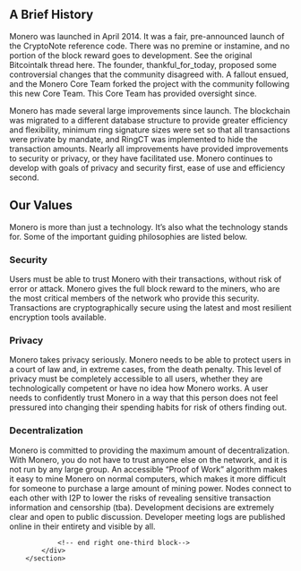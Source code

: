 <div class="about-monero">
    <section class="container">
            <div class="row">
                <!-- left two-thirds block-->
                <div class="full col-xs-12">
                    <div class="info-block text-adapt">
                        <div class="row center-xs">
                            <div class="col">
                                <h2>A Brief History</h2>
                            </div>
                        </div>
<div markdown="1"> 

Monero was launched in April 2014. It was a fair, pre-announced launch of the CryptoNote reference code. There was no premine or instamine, and no portion of the block reward goes to development. See the original Bitcointalk thread here. The founder, thankful_for_today, proposed some controversial changes that the community disagreed with. A fallout ensued, and the Monero Core Team forked the project with the community following this new Core Team. This Core Team has provided oversight since.

Monero has made several large improvements since launch. The blockchain was migrated to a different database structure to provide greater efficiency and flexibility, minimum ring signature sizes were set so that all transactions were private by mandate, and RingCT was implemented to hide the transaction amounts. Nearly all improvements have provided improvements to security or privacy, or they have facilitated use. Monero continues to develop with goals of privacy and security first, ease of use and efficiency second.
                           
</div>
                    </div>
                </div>
                <!-- end right one-third block-->
            </div>
            <div class="row">
                <!-- left two-thirds block-->
                <div class="full col-xs-12">
                    <div class="info-block text-adapt">
                        <div class="row center-xs">
                            <div class="col">
                                <h2>Our Values</h2>
                            </div>
                        </div>
                        
<div markdown="1">

Monero is more than just a technology. It’s also what the technology stands for. Some of the important guiding philosophies are listed below.

### Security

Users must be able to trust Monero with their transactions, without risk of error or attack. Monero gives the full block reward to the miners, who are the most critical members of the network who provide this security. Transactions are cryptographically secure using the latest and most resilient encryption tools available.

### Privacy 

Monero takes privacy seriously. Monero needs to be able to protect users in a court of law and, in extreme cases, from the death penalty. This level of privacy must be completely accessible to all users, whether they are technologically competent or have no idea how Monero works. A user needs to confidently trust Monero in a way that this person does not feel pressured into changing their spending habits for risk of others finding out.

### Decentralization 
                          
Monero is committed to providing the maximum amount of decentralization. With Monero, you do not have to trust anyone else on the network, and it is not run by any large group. An accessible “Proof of Work” algorithm makes it easy to mine Monero on normal computers, which makes it more difficult for someone to purchase a large amount of mining power. Nodes connect to each other with I2P to lower the risks of revealing sensitive transaction information and censorship (tba). Development decisions are extremely clear and open to public discussion. Developer meeting logs are published online in their entirety and visible by all. 
                           
</div>
                    </div>
                </div>
    
                
                <!-- end right one-third block-->
            </div>
        </section>